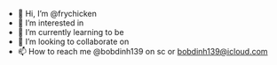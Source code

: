- 👋 Hi, I’m @frychicken
- 👀 I’m interested in 
- 🌱 I’m currently learning to be
- 💞️ I’m looking to collaborate on
- 📫 How to reach me @bobdinh139 on sc or bobdinh139@icloud.com

<!---
frychicken/frychicken is a ✨ special ✨ repository because its `README.md` (this file) appears on your GitHub profile.
You can click the Preview link to take a look at your changes.
--->
